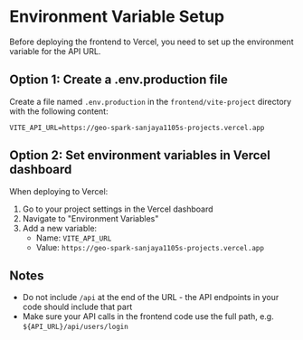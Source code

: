 # Environment Variable Setup

Before deploying the frontend to Vercel, you need to set up the environment variable for the API URL.

## Option 1: Create a .env.production file

Create a file named `.env.production` in the `frontend/vite-project` directory with the following content:

```
VITE_API_URL=https://geo-spark-sanjaya1105s-projects.vercel.app
```

## Option 2: Set environment variables in Vercel dashboard

When deploying to Vercel:

1. Go to your project settings in the Vercel dashboard
2. Navigate to "Environment Variables"
3. Add a new variable:
   - Name: `VITE_API_URL`
   - Value: `https://geo-spark-sanjaya1105s-projects.vercel.app`

## Notes

- Do not include `/api` at the end of the URL - the API endpoints in your code should include that part
- Make sure your API calls in the frontend code use the full path, e.g. `${API_URL}/api/users/login` 